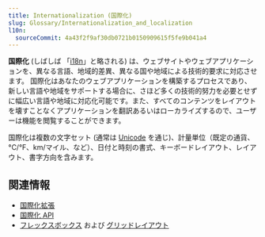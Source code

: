 ```yaml
---
title: Internationalization (国際化)
slug: Glossary/Internationalization_and_localization
l10n:
  sourceCommit: 4a43f2f9af30db0721b0150909615f5fe9b041a4
---
```

**国際化** (しばしば 「[i18n](/ja/docs/Glossary/I18N)」と略される) は、ウェブサイトやウェブアプリケーションを、異なる言語、地域的差異、異なる国や地域による技術的要求に対応させます。 国際化はあなたのウェブアプリケーションを構築するプロセスであり、新しい言語や地域をサポートする場合に、さほど多くの技術的努力を必要とせずに幅広い言語や地域に対応化可能です。また、すべてのコンテンツをレイアウトを壊すことなくアプリケーションを翻訳あるいはローカライズするので、ユーザーは機能を閲覧することができます。

国際化は複数の文字セット (通常は [Unicode](https://www.techtarget.com/whatis/definition/Unicode) を通じ)、計量単位（既定の通貨、°C/°F、km/マイル、など）、日付と時刻の書式、キーボードレイアウト、レイアウト、書字方向を含みます。

## 関連情報

- [国際化拡張](/ja/docs/Mozilla/Add-ons/WebExtensions/Internationalization)
- [国際化 API](/ja/docs/Web/JavaScript/Reference/Global_Objects/Intl)
- [フレックスボックス](/ja/docs/Learn/CSS/CSS_layout/Flexbox) および [グリッドレイアウト](/ja/docs/Web/CSS/CSS_Grid_Layout/Basic_Concepts_of_Grid_Layout)
